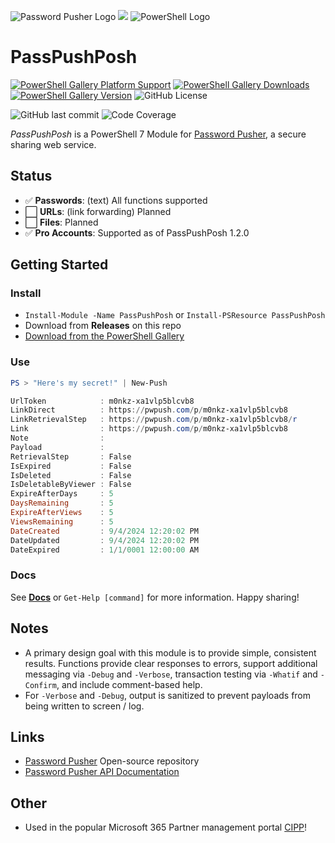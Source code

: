 ![Password Pusher Logo](pwpsm.png) ![](plussm.png) ![PowerShell Logo](pslogosm.png)
# PassPushPosh
[![PowerShell Gallery Platform Support](https://img.shields.io/powershellgallery/p/passpushposh)](https://www.powershellgallery.com/packages/PassPushPosh/)
[![PowerShell Gallery Downloads](https://img.shields.io/powershellgallery/dt/passpushposh)](https://www.powershellgallery.com/packages/PassPushPosh/)
[![PowerShell Gallery Version](https://img.shields.io/powershellgallery/v/passpushposh)](https://www.powershellgallery.com/packages/PassPushPosh/1.2.0)
![GitHub License](https://img.shields.io/github/license/adamburley/PassPushPosh)

![GitHub last commit](https://img.shields.io/github/last-commit/adamburley/PassPushPosh)
![Code Coverage](https://img.shields.io/badge/coverage-74%25-orange.svg?maxAge=60)


*PassPushPosh* is a PowerShell 7 Module for [Password Pusher](https://pwpush.com), a secure sharing web service.

## Status

- ✅ **Passwords**: (text) All functions supported
- ⬜ **URLs**: (link forwarding) Planned
- ⬜ **Files**: Planned
- ✅ **Pro Accounts**: Supported as of PassPushPosh 1.2.0

## Getting Started

### Install
- `Install-Module -Name PassPushPosh` or `Install-PSResource PassPushPosh`
- Download from **Releases** on this repo
- [Download from the PowerShell Gallery](https://www.powershellgallery.com/packages/PassPushPosh)

### Use

```powershell
PS > "Here's my secret!" | New-Push

UrlToken            : m0nkz-xa1vlp5blcvb8
LinkDirect          : https://pwpush.com/p/m0nkz-xa1vlp5blcvb8
LinkRetrievalStep   : https://pwpush.com/p/m0nkz-xa1vlp5blcvb8/r
Link                : https://pwpush.com/p/m0nkz-xa1vlp5blcvb8
Note                : 
Payload             : 
RetrievalStep       : False
IsExpired           : False
IsDeleted           : False
IsDeletableByViewer : False
ExpireAfterDays     : 5
DaysRemaining       : 5
ExpireAfterViews    : 5
ViewsRemaining      : 5
DateCreated         : 9/4/2024 12:20:02 PM
DateUpdated         : 9/4/2024 12:20:02 PM
DateExpired         : 1/1/0001 12:00:00 AM
```

### Docs

See **[Docs](Docs)** or `Get-Help [command]` for more information. Happy sharing!

## Notes

- A primary design goal with this module is to provide simple, consistent results. Functions provide clear responses to errors, support additional messaging via `-Debug` and `-Verbose`, transaction testing via `-Whatif` and `-Confirm`, and include comment-based help.
- For `-Verbose` and `-Debug`, output is sanitized to prevent payloads from being written to screen / log.

## Links

- [Password Pusher](https://github.com/pglombardo/PasswordPusher/) Open-source repository
- [Password Pusher API Documentation](https://pwpush.com/api/)

## Other

- Used in the popular Microsoft 365 Partner management portal [CIPP](https://cipp.app/)!




